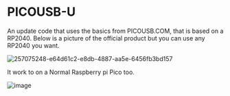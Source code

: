 # PICOUSB-U
An update code that uses the basics from PICOUSB.COM, that is based on a RP2040. Below is a picture of the official product but you can use any RP2040 you want.

![257075248-e64d61c2-e8db-4887-aa5e-6456fb3bd157](https://github.com/user-attachments/assets/8aa065ed-80df-422d-9b99-8a59f846de1c)

It work to on a Normal Raspberry pi Pico too.

![image](https://github.com/user-attachments/assets/5df88cc7-a1a0-4d4e-beaf-cdb52fac602e)

